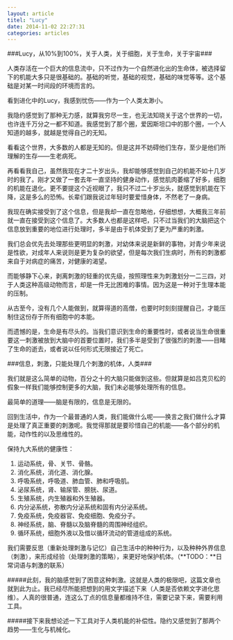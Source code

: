 ```yaml
---
layout: article
titel: "Lucy"
date: 2014-11-02 22:27:31
categories: articles
---
```


###Lucy，从10%到100%，关于人类，关于细胞，关于生命，关于宇宙###

人类存活在一个巨大的信息流中，只不过作为一个自然进化出的生命体，被选择留下的机能大多只是很基础的。基础的听觉，基础的视觉，基础的味觉等等。这个基础是对某一时间段的环境而言的。

看到进化中的Lucy，我感到忧伤——作为一个人类太渺小。

我隐约感觉到了那种无力感，就算我穷尽一生，也无法知晓关于这个世界的一切，也许连千万分之一都不知道。我感觉到了那个圈，爱因斯坦口中的那个圈，一个人知道的越多，就越是觉得自己的无知。

看看这个世界，大多数的人都是无知的。但是这并不妨碍他们生存，至少是他们所理解的生存——生老病死。

再看看我自己，虽然我现在才二十岁出头，我却能够感觉到自己的机能不如十几岁时的我了。刚才又做了一套去年一直坚持的健身动作，感觉肌肉萎缩了好多，细胞的机能在退化。更不要提这个近视眼了，我只不过二十岁出头，就感觉到机能在下降，这是多么的恐怖。长辈们跟我说过年轻时要爱惜身体，不然老了一身病。

我现在确实接受到了这个信息，但是我却一直在忽略他，仔细想想，大概我三年前就一直在接受到这个信息了。大多数人也都是这样吧，只不过当我们的大脑把这个信息放到重要的地位进行处理时，多半是由于机体受到了更为严重的刺激。

我们总会优先去处理那些更明显的刺激，对幼体来说是新鲜的事物，对青少年来说是性欲，对成年人来说则是更为复杂的欲望，但是每次我们生病时，所有的刺激都来自于对病症的痛苦，对健康的渴望。

而能够静下心来，剥离刺激的轻重的优先级，按照理性来为刺激划分一二三四，对于人类这种高级动物而言，却是一件无比困难的事情。因为这是一种对于生理本能的压制。

从古至今，没有几个人能做到，就算得道的高僧，也要时时刻刻提醒自己，才能压制住这份存于所有细胞中的本能。

而遗憾的是，生命是有尽头的。当我们意识到生命的重要性时，或者说当生命很重要这一刺激被放到大脑中的首要位置时，我们多半是受到了很强烈的刺激——目睹了生命的逝去，或者说以任何形式无限接近了死亡。

###信息，刺激，只能处理几个刺激的机体，人类###

我们就是这么简单的动物，百分之十的大脑只能做到这些。但就算是如吕克贝松的假象一样我们能够控制更多的大脑，我们未必能够处理所有的信息。

最简单的道理——脑是有限的，信息是无限的。

回到生活中，作为一个最普通的人类，我们能做什么呢——换言之我们做什么才算是处理了真正重要的刺激呢。我觉得那就是要珍惜自己的机能——各个部分的机能，动作性的以及思维性的。

保持九大系统的健康性：

1. 运动系统，骨、关节、骨骼。
2. 消化系统，消化道、消化腺。
3. 呼吸系统，呼吸道、肺血管、肺和呼吸肌。
4. 泌尿系统，肾、输尿管、膀胱、尿道。
5. 生殖系统，内生殖器和外生殖器。
6. 内分泌系统，弥散内分泌系统和固有内分泌系统。
7. 免疫系统，免疫器官、免疫细胞、免疫分子。
8. 神经系统，脑、脊髓以及脑脊髓的周围神经组织。
9. 循环系统，细胞外液以及借以循环流动的管道组成的系统。

我们需要反思（重新处理刺激与记忆）自己生活中的种种行为，以及种种外界信息（刺激），来形成经验（处理刺激的策略），来更好地保护机体。（**TODO：**日常词语与刺激的联系）

#####此刻，我的脑感觉到了困意这种刺激。这就是人类的极限吧，这篇文章也就到此为止。我已经尽所能把想到的用文字描述下来（人类是否依赖文字进化思维）。人真的很普通，连这么丁点的信息量都维持不住，需要记录下来，需要利用工具。

#####接下来我想论述一下工具对于人类机能的补偿性。隐约又感觉到了那两个趋势——生化与机械化。
